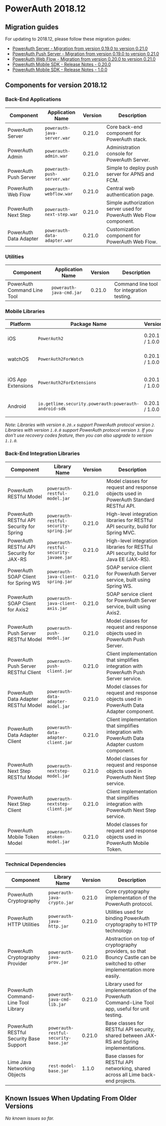 # PowerAuth 2018.12

## Migration guides

For updating to 2018.12, please follow these migration guides:

- [PowerAuth Server - Migration from version 0.19.0 to version 0.21.0](https://github.com/wultra/powerauth-server/blob/develop/docs/PowerAuth-Server-0.21.0.md)
- [PowerAuth Push Server - Migration from version 0.19.0 to version 0.21.0](https://github.com/wultra/powerauth-push-server/blob/develop/docs/PowerAuth-Push-Server-0.21.0.md)
- [PowerAuth Web Flow - Migration from version 0.20.0 to version 0.21.0](https://github.com/wultra/powerauth-webflow/blob/develop/docs/Web-Flow-0.21.0.md)
- [PowerAuth Mobile SDK - Release Notes - 0.20.0](https://github.com/wultra/powerauth-mobile-sdk/releases/tag/0.20.0)
- [PowerAuth Mobile SDK - Release Notes - 1.0.0](https://github.com/wultra/powerauth-mobile-sdk/releases/tag/1.0.0)

## Components for version 2018.12

### Back-End Applications

| Component | Application Name | Version | Description |
|---|---|---|---|
| PowerAuth Server | `powerauth-java-server.war` | 0.21.0 | Core back-end component for PowerAuth stack. |
| PowerAuth Admin | `powerauth-admin.war` | 0.21.0 | Administration console for PowerAuth Server. |
| PowerAuth Push Server | `powerauth-push-server.war` | 0.21.0 | Simple to deploy push server for APNS and FCM. |
| PowerAuth Web Flow | `powerauth-webflow.war` | 0.21.0 | Central web authentication page. |
| PowerAuth Next Step | `powerauth-next-step.war` | 0.21.0 | Simple authorization server used for PowerAuth Web Flow component. |
| PowerAuth Data Adapter | `powerauth-data-adapter.war` | 0.21.0 | Customization component for PowerAuth Web Flow. |

### Utilities

| Component | Application Name | Version | Description |
|---|---|---|---|
| PowerAuth Command Line Tool | `powerauth-java-cmd.jar` | 0.21.0 | Command line tool for integration testing. |

### Mobile Libraries

| Platform | Package Name | Version | Description |
|---|---|---|---|
| iOS | `PowerAuth2` | 0.20.1 / 1.0.0 | A client library for iOS. |
| watchOS | `PowerAuth2ForWatch` | 0.20.1 / 1.0.0 | A limited library for watchOS. |
| iOS App Extensions | `PowerAuth2ForExtensions` | 0.20.1 / 1.0.0 | A limited library for iOS App Extensions. |
| Android | `io.getlime.security.powerauth:powerauth-android-sdk` | 0.20.1 / 1.0.0 | A client library for Android. |

_Note: Libraries with version `0.20.x` support PowerAuth protocol version `2`. Libraries with version `1.0.0` support PowerAuth protocol version `3`. If you don't use recovery codes feature, then you can also upgrade to version `1.1.0`._ 

### Back-End Integration Libraries

| Component | Library Name |  Version | Description |
|---|---|---|---|
| PowerAuth RESTful Model | `powerauth-restful-model.jar` | 0.21.0 | Model classes for request and response objects used in PowerAuth Standard RESTful API. |
| PowerAuth RESTful API Security for Spring | `powerauth-restful-security-spring.jar` | 0.21.0 | High-level integration libraries for RESTful API security, build for Spring MVC. |
| PowerAuth RESTful API Security for JAX-RS | `powerauth-restful-security-javaee.jar` | 0.21.0 | High-level integration libraries for RESTful API security, build for Java EE (JAX-RS). |
| PowerAuth SOAP Client for Spring WS | `powerauth-java-client-spring.jar` | 0.21.0 | SOAP service client for PowerAuth Server service, built using Spring WS. |
| PowerAuth SOAP Client for Axis2 | `powerauth-java-client-axis.jar` | 0.21.0 | SOAP service client for PowerAuth Server service, built using Axis2. |
| PowerAuth Push Server RESTful Model | `powerauth-push-model.jar` | 0.21.0 | Model classes for request and response objects used in PowerAuth Push Server. |
| PowerAuth Push Server RESTful Client | `powerauth-push-client.jar` | 0.21.0 | Client implementation that simplifies integration with PowerAuth Push Server service. |
| PowerAuth Data Adapter RESTful Model | `powerauth-data-adapter-model.jar` | 0.21.0 | Model classes for request and response objects used in PowerAuth Data Adapter component. |
| PowerAuth Data Adapter Client | `powerauth-data-adapter-client.jar` | 0.21.0 | Client implementation that simplifies integration with PowerAuth Data Adapter custom component. |
| PowerAuth Next Step RESTful Model | `powerauth-nextstep-model.jar` | 0.21.0 | Model classes for request and response objects used in PowerAuth Next Step service. |
| PowerAuth Next Step Client | `powerauth-nextstep-client.jar` | 0.21.0 | Client implementation that simplifies integration with PowerAuth Next Step service. |
| PowerAuth Mobile Token Model | `powerauth-mtoken-model.jar` | 0.21.0 | Model classes for request and response objects used in PowerAuth Mobile Token. |

### Technical Dependencies

| Component | Library Name | Version | Description |
|---|---|---|---|
| PowerAuth Cryptography | `powerauth-java-crypto.jar` | 0.21.0 | Core cryptography implementation of the PowerAuth protocol. |
| PowerAuth HTTP Utilities | `powerauth-java-http.jar` | 0.21.0 | Utilities used for binding PowerAuth cryptography to HTTP technology. |
| PowerAuth Cryptography Provider | `powerauth-java-prov.jar` | 0.21.0 | Abstraction on top of cryptography providers, so that Bouncy Castle can be switched to other implementation more easily. |
| PowerAuth Command-Line Tool Library | `powerauth-java-cmd-lib.jar` | 0.21.0 | Library used for implementation of the PowerAuth Command-Line Tool app, useful for unit testing. |
| PowerAuth RESTful Security Base Support | `powerauth-restful-security-base.jar` | 0.21.0 | Base classes for RESTful API security, shared between JAX-RS and Spring implementations. |
| Lime Java Networking Objects | `rest-model-base.jar` | 1.1.0 | Base classes for RESTful API networking, shared across all Lime back-end projects. |

## Known Issues When Updating From Older Versions

_No known issues so far._